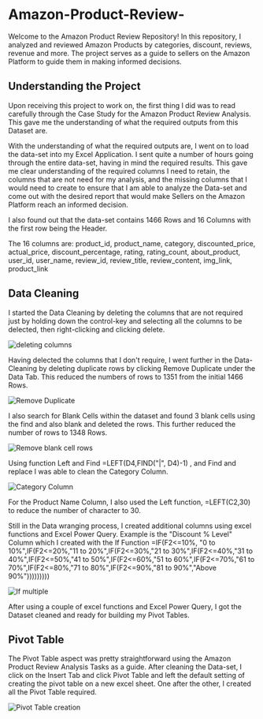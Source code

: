# Amazon-Product-Review-
Welcome to the Amazon Product Review Repository! In this repository, I analyzed and reviewed Amazon Products by categories, discount, reviews, revenue and more. The project serves as a guide to sellers on the Amazon Platform to guide them in making informed decisions.

## Understanding the Project
Upon receiving this project to work on, the first thing I did was to read carefully through the Case Study for the Amazon Product Review Analysis. This gave me the understanding of what the required outputs from this Dataset are.

With the understanding of what the required outputs are, I went on to load the data-set into my Excel Application. I sent quite a number of hours going through the entire data-set, having in mind the required results. This gave me clear understanding of the required columns I need to retain, the columns that are not need for my analysis, and the missing columns that I would need to create to ensure that I am able to analyze the Data-set and come out with the desired report that would make Sellers on the Amazon Platform reach an informed decision.

I also found out that the data-set contains 1466 Rows and 16 Columns with the first row being the Header.

The 16 columns are: product_id, product_name, category, discounted_price, actual_price, discount_percentage, rating, rating_count, about_product, user_id, user_name, review_id, review_title, review_content, img_link, product_link

## Data Cleaning
I started the Data Cleaning by deleting the columns that are not required just by holding down the control-key and selecting all the columns to be delected, then right-clicking and clicking delete.

![deleting columns](https://github.com/user-attachments/assets/2393eb22-9294-478b-9f2a-a7fa60a433ed)

Having delected the columns that I don't require, I went further in the Data-Cleaning by deleting duplicate rows by clicking Remove Duplicate under the Data Tab. This reduced the numbers of rows to 1351 from the initial 1466 Rows.

![Remove Duplicate](https://github.com/user-attachments/assets/553701a5-10cf-4a82-87ea-ac3bb21e4e94)

I also search for Blank Cells within the dataset and found 3 blank cells using the find and also blank and deleted the rows. This further reduced the number of rows to 1348 Rows.

![Remove blank cell rows](https://github.com/user-attachments/assets/6aa9aa89-9598-42ca-98e9-0a093fc3c778)

Using function Left and Find =LEFT(D4,FIND("|", D4)-1) , and Find and replace I was able to clean the Category Column.

![Category Column](https://github.com/user-attachments/assets/126ef761-c056-49ef-b3a9-437d0a9bffb5)

For the Product Name Column, I also used the Left function, =LEFT(C2,30) to reduce the number of character to 30.

Still in the Data wranging process, I created additional columns using excel functions and Excel Power Query. Example is the "Discount % Level" Column which I created with the If Function =IF(F2<=10%, "0  to 10%",IF(F2<=20%,"11 to 20%",IF(F2<=30%,"21 to 30%",IF(F2<=40%,"31 to 40%",IF(F2<=50%,"41 to 50%",IF(F2<=60%,"51 to 60%",IF(F2<=70%,"61 to 70%",IF(F2<=80%,"71 to 80%",IF(F2<=90%,"81 to 90%","Above 90%")))))))))

![If multiple](https://github.com/user-attachments/assets/687c7ce7-680b-45f0-b049-b0b90ef1b61a)

After using a couple of excel functions and Excel Power Query, I got the Dataset cleaned and ready for building my Pivot Tables.

## Pivot Table
The Pivot Table aspect was pretty straightforward using the Amazon Product Review Analysis Tasks as a guide. 
After cleaning the Data-set, I click on the Insert Tab and click Pivot Table and left the default setting of creating the pivot table on a new excel sheet.
One after the other, I created all the Pivot Table required.

![Pivot Table creation](https://github.com/user-attachments/assets/a84a8e8b-99d0-481c-bc25-5db993da0a3f)

